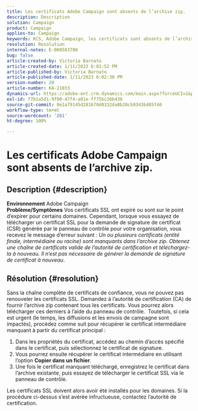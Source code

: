 ```yaml
---
title: Les certificats Adobe Campaign sont absents de l’archive zip.
description: Description
solution: Campaign
product: Campaign
applies-to: Campaign
keywords: KCS, Adobe Campaign, les certificats sont absents de l’archive zip, ssl, domaine, panneau de contrôle.
resolution: Resolution
internal-notes: E-000503700
bug: false
article-created-by: Victoria Barnato
article-created-date: 1/11/2023 6:01:52 PM
article-published-by: Victoria Barnato
article-published-date: 1/11/2023 6:02:30 PM
version-number: 20
article-number: KA-21033
dynamics-url: https://adobe-ent.crm.dynamics.com/main.aspx?forceUCI=1&pagetype=entityrecord&etn=knowledgearticle&id=53ef6e04-da91-ed11-aad1-6045bd006d92
exl-id: 77b1a5d1-9f00-47f4-a81e-ff75bc26b438
source-git-commit: 9e1a79145d281670d0332da0b20cb9343b485f40
workflow-type: tm+mt
source-wordcount: '261'
ht-degree: 100%

---
```


# Les certificats Adobe Campaign sont absents de l’archive zip.

## Description {#description}

<b>Environnement</b>
Adobe Campaign
 <br><b>Problème/Symptômes</b>
Vos certificats SSL ont expiré ou sont sur le point d’expirer pour certains domaines. Cependant, lorsque vous essayez de télécharger un certificat SSL pour la demande de signature de certificat (CSR) générée par le panneau de contrôle pour votre organisation, vous recevez le message d’erreur suivant : *Un ou plusieurs certificats (entité finale, intermédiaire ou racine) sont manquants dans l’archive zip. Obtenez une chaîne de certificats valide de l’autorité de certification et téléchargez-la à nouveau. Il n’est pas nécessaire de générer la demande de signature de certificat à nouveau*.


## Résolution {#resolution}


Sans la chaîne complète de certificats de confiance, vous ne pouvez pas renouveler les certificats SSL. Demandez à l’autorité de certification (CA) de fournir l’archive zip contenant tous les certificats. Vous pourrez alors télécharger ces derniers à l’aide du panneau de contrôle.  Toutefois, si cela est urgent (le temps, les diffusions et les envois de campagne sont impactés), procédez comme suit pour récupérer le certificat intermédiaire manquant à partir du certificat principal :

1. Dans les propriétés du certificat, accédez au chemin d’accès spécifié dans le certificat, puis sélectionnez le certificat de signature.
2. Vous pourrez ensuite récupérer le certificat intermédiaire en utilisant l’option <b>Copier dans un fichier</b>.
3. Une fois le certificat manquant téléchargé, enregistrez le certificat dans l’archive existante, puis essayez de télécharger le certificat SSL via le panneau de contrôle.


Les certificats SSL doivent alors avoir été installés pour les domaines. Si la procédure ci-dessus s’est avérée infructueuse, contactez l’autorité de certification.
